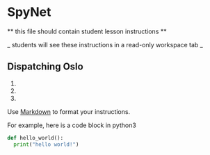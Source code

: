 # SpyNet  

  ** this file should contain student lesson instructions **

  _ students will see these instructions in a read-only workspace tab _

  ## Dispatching Oslo
  1. 
  2. 
  3. 

  Use [Markdown](https://gist.github.com/cuonggt/9b7d08a597b167299f0d) to format your instructions.

  For example, here is a code block in python3
```python
def hello_world():
  print("hello world!")
```

  